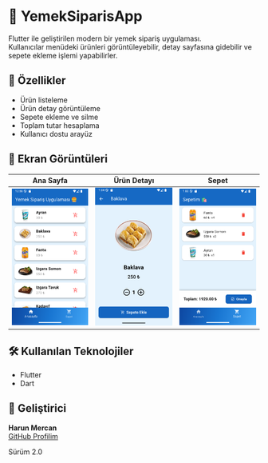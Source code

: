 # 🍔 YemekSiparisApp

Flutter ile geliştirilen modern bir yemek sipariş uygulaması.  
Kullanıcılar menüdeki ürünleri görüntüleyebilir, detay sayfasına gidebilir ve sepete ekleme işlemi yapabilirler.

## 🚀 Özellikler
- Ürün listeleme  
- Ürün detay görüntüleme  
- Sepete ekleme ve silme  
- Toplam tutar hesaplama  
- Kullanıcı dostu arayüz  

## 📸 Ekran Görüntüleri

| Ana Sayfa | Ürün Detayı | Sepet |
|------------|--------------|--------|
| <img src="assets/2.1.2/ana.png" width="250"> | <img src="assets/2.1.2/detay.png" width="250"> | <img src="assets/2.1.2/sepet.png" width="250"> |

## 🛠️ Kullanılan Teknolojiler
- Flutter  
- Dart  

## 👤 Geliştirici
**Harun Mercan**  
[GitHub Profilim](https://github.com/HarunMercan1)

Sürüm 2.0

